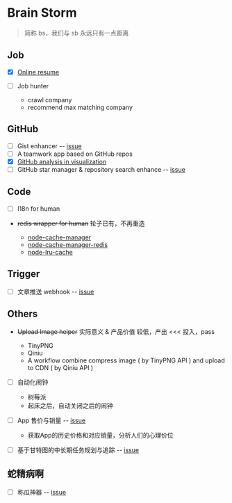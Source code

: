 # Brain Storm

> 简称 bs，我们与 sb 永远只有一点距离

## Job

- [x] [Online resume](https://github.com/ecmadao/hacknical)
- [ ] Job hunter

  - crawl company
  - recommend max matching company

## GitHub

- [ ] Gist enhancer -- [issue](https://github.com/geeknical/_brain-storm/issues/1)
- [ ] A teamwork app based on GitHub repos
- [x] [GitHub analysis in visualization](https://github.com/ecmadao/hacknical)
- [ ] GitHub star manager & repository search enhance -- [issue](https://github.com/geeknical/_brain-storm/issues/4)

## Code

- [ ] l18n for human
- ~~redis wrapper for human~~ 轮子已有，不再重造
  
  - [node-cache-manager](https://github.com/BryanDonovan/node-cache-manager)
  - [node-cache-manager-redis](https://github.com/dial-once/node-cache-manager-redis)
  - [node-lru-cache](https://github.com/isaacs/node-lru-cache)

## Trigger


- [ ] 文章推送 webhook -- [issue](https://github.com/geeknical/_brain-storm/issues/5)

## Others

- ~~Upload Image helper~~ 实际意义 & 产品价值 较低，产出 <<< 投入，pass

  - TinyPNG
  - Qiniu
  - A workflow combine compress image ( by TinyPNG API ) and upload to CDN ( by Qiniu API )

- [ ] 自动化闹钟

  - 树莓派
  - 起床之后，自动关闭之后的闹钟

- [ ] App 售价与销量 -- [issue](https://github.com/geeknical/_brain-storm/issues/2)

  - 获取App的历史价格和对应销量，分析人们的心理价位

- [ ] 基于甘特图的中长期任务规划与追踪 -- [issue](https://github.com/geeknical/_brain-storm/issues/3)

## 蛇精病啊

- [ ] 称瓜神器 -- [issue](https://github.com/geeknical/_brain-storm/issues/8)

